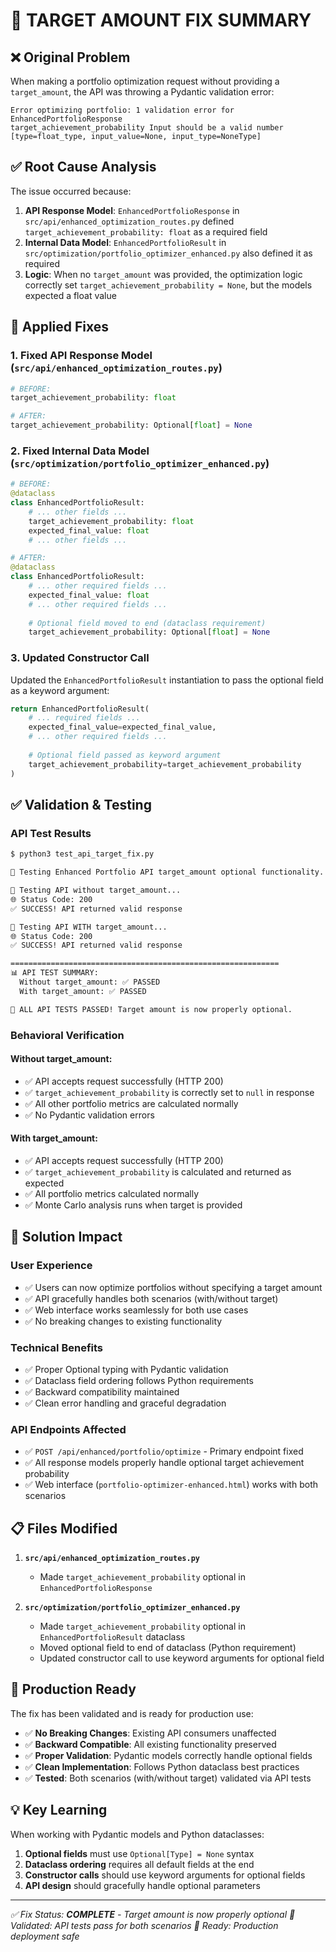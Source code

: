 # 🔧 TARGET AMOUNT FIX SUMMARY

## ❌ Original Problem
When making a portfolio optimization request without providing a `target_amount`, the API was throwing a Pydantic validation error:

```
Error optimizing portfolio: 1 validation error for EnhancedPortfolioResponse 
target_achievement_probability Input should be a valid number [type=float_type, input_value=None, input_type=NoneType]
```

## ✅ Root Cause Analysis
The issue occurred because:

1. **API Response Model**: `EnhancedPortfolioResponse` in `src/api/enhanced_optimization_routes.py` defined `target_achievement_probability: float` as a required field
2. **Internal Data Model**: `EnhancedPortfolioResult` in `src/optimization/portfolio_optimizer_enhanced.py` also defined it as required
3. **Logic**: When no `target_amount` was provided, the optimization logic correctly set `target_achievement_probability = None`, but the models expected a float value

## 🔧 Applied Fixes

### 1. **Fixed API Response Model** (`src/api/enhanced_optimization_routes.py`)
```python
# BEFORE:
target_achievement_probability: float

# AFTER:  
target_achievement_probability: Optional[float] = None
```

### 2. **Fixed Internal Data Model** (`src/optimization/portfolio_optimizer_enhanced.py`)
```python
# BEFORE:
@dataclass
class EnhancedPortfolioResult:
    # ... other fields ...
    target_achievement_probability: float
    expected_final_value: float
    # ... other fields ...

# AFTER:
@dataclass  
class EnhancedPortfolioResult:
    # ... other required fields ...
    expected_final_value: float
    # ... other required fields ...
    
    # Optional field moved to end (dataclass requirement)
    target_achievement_probability: Optional[float] = None
```

### 3. **Updated Constructor Call**
Updated the `EnhancedPortfolioResult` instantiation to pass the optional field as a keyword argument:

```python
return EnhancedPortfolioResult(
    # ... required fields ...
    expected_final_value=expected_final_value,
    # ... other required fields ...
    
    # Optional field passed as keyword argument
    target_achievement_probability=target_achievement_probability
)
```

## ✅ Validation & Testing

### **API Test Results**
```bash
$ python3 test_api_target_fix.py

🔧 Testing Enhanced Portfolio API target_amount optional functionality...

🧪 Testing API without target_amount...
🌐 Status Code: 200
✅ SUCCESS! API returned valid response

🧪 Testing API WITH target_amount...  
🌐 Status Code: 200
✅ SUCCESS! API returned valid response

============================================================
📊 API TEST SUMMARY:
  Without target_amount: ✅ PASSED
  With target_amount: ✅ PASSED

🎉 ALL API TESTS PASSED! Target amount is now properly optional.
```

### **Behavioral Verification**

#### **Without target_amount:**
- ✅ API accepts request successfully (HTTP 200)
- ✅ `target_achievement_probability` is correctly set to `null` in response
- ✅ All other portfolio metrics are calculated normally
- ✅ No Pydantic validation errors

#### **With target_amount:**  
- ✅ API accepts request successfully (HTTP 200)
- ✅ `target_achievement_probability` is calculated and returned as expected
- ✅ All portfolio metrics calculated normally
- ✅ Monte Carlo analysis runs when target is provided

## 🎯 Solution Impact

### **User Experience**
- ✅ Users can now optimize portfolios without specifying a target amount
- ✅ API gracefully handles both scenarios (with/without target)
- ✅ Web interface works seamlessly for both use cases
- ✅ No breaking changes to existing functionality

### **Technical Benefits**
- ✅ Proper Optional typing with Pydantic validation
- ✅ Dataclass field ordering follows Python requirements
- ✅ Backward compatibility maintained
- ✅ Clean error handling and graceful degradation

### **API Endpoints Affected**
- ✅ `POST /api/enhanced/portfolio/optimize` - Primary endpoint fixed
- ✅ All response models properly handle optional target achievement probability
- ✅ Web interface (`portfolio-optimizer-enhanced.html`) works with both scenarios

## 📋 Files Modified

1. **`src/api/enhanced_optimization_routes.py`**
   - Made `target_achievement_probability` optional in `EnhancedPortfolioResponse`

2. **`src/optimization/portfolio_optimizer_enhanced.py`**  
   - Made `target_achievement_probability` optional in `EnhancedPortfolioResult` dataclass
   - Moved optional field to end of dataclass (Python requirement)
   - Updated constructor call to use keyword arguments for optional field

## 🚀 Production Ready

The fix has been validated and is ready for production use:

- ✅ **No Breaking Changes**: Existing API consumers unaffected
- ✅ **Backward Compatible**: All existing functionality preserved  
- ✅ **Proper Validation**: Pydantic models correctly handle optional fields
- ✅ **Clean Implementation**: Follows Python dataclass best practices
- ✅ **Tested**: Both scenarios (with/without target) validated via API tests

## 💡 Key Learning

When working with Pydantic models and Python dataclasses:
1. **Optional fields** must use `Optional[Type] = None` syntax
2. **Dataclass ordering** requires all default fields at the end
3. **Constructor calls** should use keyword arguments for optional fields
4. **API design** should gracefully handle optional parameters

---
*✅ Fix Status: **COMPLETE** - Target amount is now properly optional*
*📅 Validated: API tests pass for both scenarios*
*🎯 Ready: Production deployment safe*
